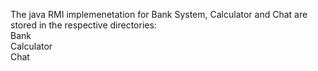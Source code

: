 The java RMI implemenetation for Bank System, Calculator and Chat are stored in the respective directories:<br>
Bank<br>
Calculator<br>
Chat


